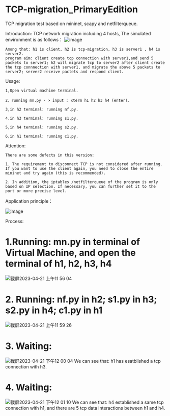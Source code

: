 # TCP-migration_PrimaryEdition
TCP migration test based on mininet, scapy and netfilterqueue.

Introduction: 
    TCP network migration including 4 hosts, The simulated environment is as follows：
    ![image](https://user-images.githubusercontent.com/105418310/175755891-1a2c696b-c0f7-4419-b83e-b877591b2d3a.png)

    Among that: h1 is client, h2 is tcp-migration, h3 is server1 , h4 is server2.
    program aim: client create tcp connection with server1,and send 5 packets to server1; h2 will migrate tcp to server2 after client create the tcp connnection with server1, and migrate the above 5 packets to  server2; server2 receive pactets and respond client.

Usage:

    1,Open virtual machine terminal.
    
    2，running mn.py - > input : xterm h1 h2 h3 h4 (enter).
    
    3,in h2 terminal: running nf.py.
    
    4.in h3 terminal: running s1.py.
    
    5,in h4 terminal: running s2.py.
    
    6,in h1 terminal: running c1.py.
    
Attention:

    There are some defects in this version: 
    
    1. The requirement to disconnect TCP is not considered after running. If you want to use the client again, you need to close the entire mininet and try again (this is recommended). 
    
    2. In addition, the iptables /netfilterqueue of the program is only based on IP selection. If necessary, you can further set it to the port or more precise level.
    

Application principle：

![image](https://user-images.githubusercontent.com/105418310/175755059-3d50df86-a6cc-46cf-b0fc-0ca8e8ea2ef5.png)

Process:

# 1.Running: mn.py in terminal of Virtual Machine, and open the terminal of h1, h2, h3, h4
![截屏2023-04-21 上午11 56 04](https://user-images.githubusercontent.com/105418310/233537321-7037f580-1ddc-4af8-b6f4-701f3e3b19e6.jpg)

# 2. Running: nf.py in h2; s1.py in h3; s2.py in h4; c1.py in h1
![截屏2023-04-21 上午11 59 26](https://user-images.githubusercontent.com/105418310/233537782-b97d243e-fa2c-4310-958c-e6b4e078429a.jpg)

# 3. Waiting:
![截屏2023-04-21 下午12 00 04](https://user-images.githubusercontent.com/105418310/233537842-ab71bb0d-d93b-4437-8e24-f4accbe8ef3d.jpg)
We can see that: h1 has esatblished a tcp connection with h3.

# 4. Waiting:
![截屏2023-04-21 下午12 01 10](https://user-images.githubusercontent.com/105418310/233537961-2e97fd4b-cb77-46fe-b1e9-6f94990c64bc.jpg)
We can see that: h4 established a same tcp connection with h1, and there are 5 tcp data interactions between h1 and h4.

